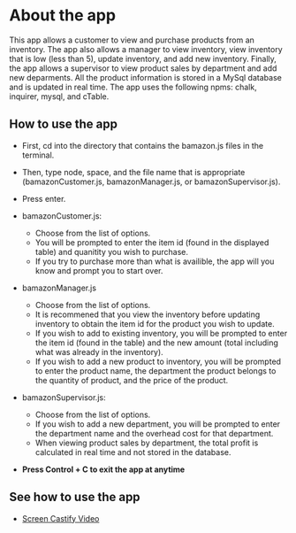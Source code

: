 # About the app
This app allows a customer to view and purchase products from an inventory. The app also allows a manager to view inventory, view inventory that is low (less than 5), update inventory, and add new inventory. Finally, the app allows a supervisor to view product sales by department and add new deparments. All the product information is stored in a MySql database and is updated in real time. The app uses the following npms: chalk, inquirer, mysql, and cTable.

## How to use the app

* First, cd into the directory that contains the bamazon.js files in the terminal.
* Then, type node, space, and the file name that is appropriate (bamazonCustomer.js, bamazonManager.js, or bamazonSupervisor.js).
* Press enter.
* bamazonCustomer.js:
    * Choose from the list of options.
    * You will be prompted to enter the item id (found in the displayed table) and quanitity you wish to purchase.
    * If you try to purchase more than what is availible, the app will you know and prompt you to start over.
* bamazonManager.js
    * Choose from the list of options.
    * It is recommened that you view the inventory before updating inventory to obtain the item id for the product you wish to update.
    * If you wish to add to existing inventory, you will be prompted to enter the item id (found in the table) and the new amount (total including what was already in the inventory).
    * If you wish to add a new product to inventory, you will be prompted to enter the product name, the department the product belongs to the quantity of product, and the price of the product.
* bamazonSupervisor.js:
    * Choose from the list of options.
    * If you wish to add a new department, you will be prompted to enter the department name and the overhead cost for that department.
    * When viewing product sales by department, the total profit is calculated in real time and not stored in the database.

* **Press Control + C to exit the app at anytime**

## See how to use the app
* [Screen Castify Video](https://drive.google.com/open?id=1DcqLXsSTJfhy4vSrnqM7uprmRd-GgOrF)
